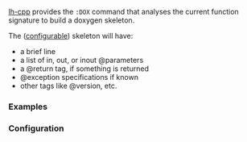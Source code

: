 [lh-cpp](lhCpp.md) provides the `:DOX` command that analyses the current function signature to build a doxygen skeleton.

The ([configurable](#Configuration.md)) skeleton will have:
  * a brief line
  * a list of in, out, or inout @parameters
  * a @return tag, if something is returned
  * @exception specifications if known
  * other tags like @version, etc.


### Examples ###


### Configuration ###